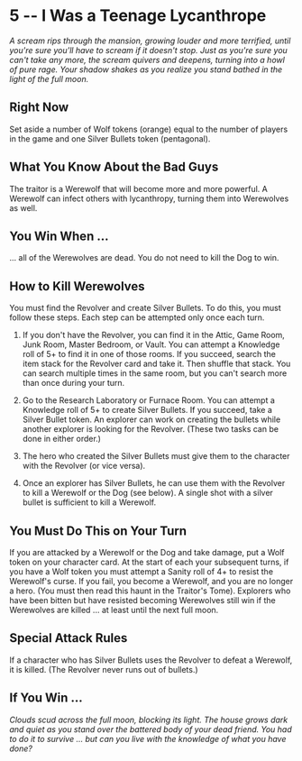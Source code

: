 # 5 -- I Was a Teenage Lycanthrope

_A scream rips through the mansion, growing louder and more terrified, until you're sure you'll have to scream if it doesn't stop. Just as you're sure you can't take any more, the scream quivers and deepens, turning into a howl of pure rage. Your shadow shakes as you realize you stand bathed in the light of the full moon._

## Right Now

Set aside a number of Wolf tokens (orange) equal to the number of players in the game and one Silver Bullets token (pentagonal).

## What You Know About the Bad Guys

The traitor is a Werewolf that will become more and more powerful. A Werewolf can infect others with lycanthropy, turning them into Werewolves as well.

## You Win When ...

... all of the Werewolves are dead. You do not need to kill the Dog to win.

## How to Kill Werewolves

You must find the Revolver and create Silver Bullets. To do this, you must follow these steps. Each step can be attempted only once each turn.

1. If you don't have the Revolver, you can find it in the Attic, Game Room, Junk Room, Master Bedroom, or Vault. You can attempt a Knowledge roll of 5+ to find it in one of those rooms. If you succeed, search the item stack for the Revolver card and take it. Then shuffle that stack. You can search multiple times in the same room, but you can't search more than once during your turn.

2. Go to the Research Laboratory or Furnace Room. You can attempt a Knowledge roll of 5+ to create Silver Bullets. If you succeed, take a Silver Bullet token. An explorer can work on creating the bullets while another explorer is looking for the Revolver. (These two tasks can be done in either order.)

3. The hero who created the Silver Bullets must give them to the character with the Revolver (or vice versa).

4. Once an explorer has Silver Bullets, he can use them with the Revolver to kill a Werewolf or the Dog (see below). A single shot with a silver bullet is sufficient to kill a Werewolf.

## You Must Do This on Your Turn

If you are attacked by a Werewolf or the Dog and take damage, put a Wolf token on your character card. At the start of each your subsequent turns, if you have a Wolf token you must attempt a Sanity roll of 4+ to resist the Werewolf's curse. If you fail, you become a Werewolf, and you are no longer a hero. (You must then read this haunt in the Traitor's Tome). Explorers who have been bitten but have resisted becoming Werewolves still win if the Werewolves are killed ... at least until the next full moon.

## Special Attack Rules

If a character who has Silver Bullets uses the Revolver to defeat a Werewolf, it is killed. (The Revolver never runs out of bullets.)

## If You Win ...

_Clouds scud across the full moon, blocking its light. The house grows dark and quiet as you stand over the battered body of your dead friend. You had to do it to survive ... but can you live with the knowledge of what you have done?_